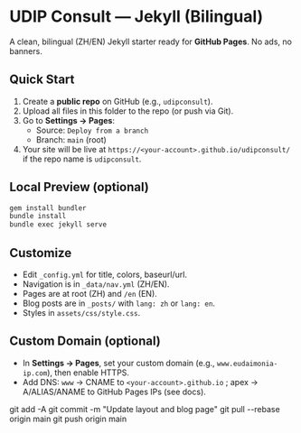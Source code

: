 # UDIP Consult — Jekyll (Bilingual)

A clean, bilingual (ZH/EN) Jekyll starter ready for **GitHub Pages**. No ads, no banners.

## Quick Start
1. Create a **public repo** on GitHub (e.g., `udipconsult`).
2. Upload all files in this folder to the repo (or push via Git).
3. Go to **Settings → Pages**:
   - Source: `Deploy from a branch`
   - Branch: `main` (root)
4. Your site will be live at `https://<your-account>.github.io/udipconsult/` if the repo name is `udipconsult`.

## Local Preview (optional)
```bash
gem install bundler
bundle install
bundle exec jekyll serve
```

## Customize
- Edit `_config.yml` for title, colors, baseurl/url.
- Navigation is in `_data/nav.yml` (ZH/EN).
- Pages are at root (ZH) and `/en` (EN).
- Blog posts are in `_posts/` with `lang: zh` or `lang: en`.
- Styles in `assets/css/style.css`.

## Custom Domain (optional)
- In **Settings → Pages**, set your custom domain (e.g., `www.eudaimonia-ip.com`), then enable HTTPS.
- Add DNS: `www` → CNAME to `<your-account>.github.io` ; apex → A/ALIAS/ANAME to GitHub Pages IPs (see docs).


git add -A
git commit -m "Update layout and blog page"
git pull --rebase origin main
git push origin main
